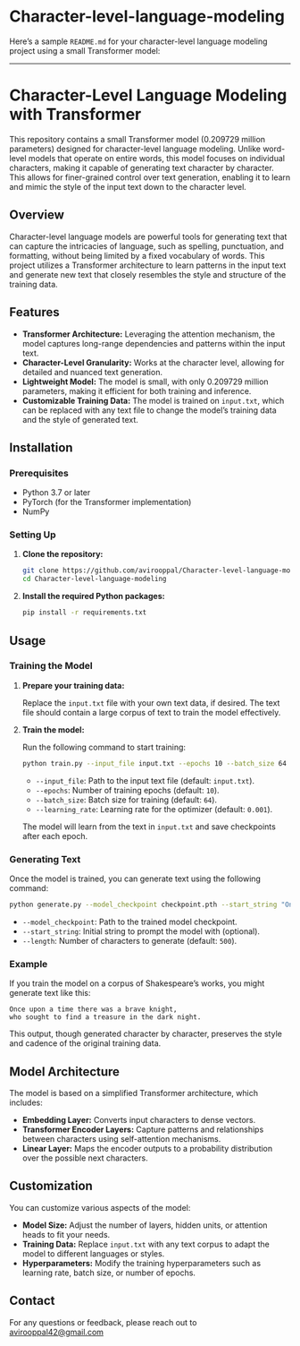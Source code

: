 # Character-level-language-modeling

Here’s a sample `README.md` for your character-level language modeling project using a small Transformer model:

---

# Character-Level Language Modeling with Transformer

This repository contains a small Transformer model (0.209729 million parameters) designed for character-level language modeling. Unlike word-level models that operate on entire words, this model focuses on individual characters, making it capable of generating text character by character. This allows for finer-grained control over text generation, enabling it to learn and mimic the style of the input text down to the character level.

## Overview

Character-level language models are powerful tools for generating text that can capture the intricacies of language, such as spelling, punctuation, and formatting, without being limited by a fixed vocabulary of words. This project utilizes a Transformer architecture to learn patterns in the input text and generate new text that closely resembles the style and structure of the training data.

## Features

- **Transformer Architecture:** Leveraging the attention mechanism, the model captures long-range dependencies and patterns within the input text.
- **Character-Level Granularity:** Works at the character level, allowing for detailed and nuanced text generation.
- **Lightweight Model:** The model is small, with only 0.209729 million parameters, making it efficient for both training and inference.
- **Customizable Training Data:** The model is trained on `input.txt`, which can be replaced with any text file to change the model’s training data and the style of generated text.

## Installation

### Prerequisites

- Python 3.7 or later
- PyTorch (for the Transformer implementation)
- NumPy

### Setting Up

1. **Clone the repository:**

   ```bash
   git clone https://github.com/avirooppal/Character-level-language-modeling.git
   cd Character-level-language-modeling
   ```

2. **Install the required Python packages:**

   ```bash
   pip install -r requirements.txt
   ```

## Usage

### Training the Model

1. **Prepare your training data:**

   Replace the `input.txt` file with your own text data, if desired. The text file should contain a large corpus of text to train the model effectively.

2. **Train the model:**

   Run the following command to start training:

   ```bash
   python train.py --input_file input.txt --epochs 10 --batch_size 64 --learning_rate 0.001
   ```

   - `--input_file`: Path to the input text file (default: `input.txt`).
   - `--epochs`: Number of training epochs (default: `10`).
   - `--batch_size`: Batch size for training (default: `64`).
   - `--learning_rate`: Learning rate for the optimizer (default: `0.001`).

   The model will learn from the text in `input.txt` and save checkpoints after each epoch.

### Generating Text

Once the model is trained, you can generate text using the following command:

```bash
python generate.py --model_checkpoint checkpoint.pth --start_string "Once upon a time" --length 500
```

- `--model_checkpoint`: Path to the trained model checkpoint.
- `--start_string`: Initial string to prompt the model with (optional).
- `--length`: Number of characters to generate (default: `500`).

### Example

If you train the model on a corpus of Shakespeare’s works, you might generate text like this:

```text
Once upon a time there was a brave knight,
who sought to find a treasure in the dark night.
```

This output, though generated character by character, preserves the style and cadence of the original training data.

## Model Architecture

The model is based on a simplified Transformer architecture, which includes:

- **Embedding Layer:** Converts input characters to dense vectors.
- **Transformer Encoder Layers:** Capture patterns and relationships between characters using self-attention mechanisms.
- **Linear Layer:** Maps the encoder outputs to a probability distribution over the possible next characters.

## Customization

You can customize various aspects of the model:

- **Model Size:** Adjust the number of layers, hidden units, or attention heads to fit your needs.
- **Training Data:** Replace `input.txt` with any text corpus to adapt the model to different languages or styles.
- **Hyperparameters:** Modify the training hyperparameters such as learning rate, batch size, or number of epochs.

## Contact

For any questions or feedback, please reach out to avirooppal42@gmail.com

